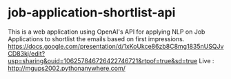 # job-application-shortlist-api
This is a web application using OpenAI's API for applying NLP on Job Applications to shortlist the emails based on first impressions.
https://docs.google.com/presentation/d/1xKoUkce86zb8C8mg1835nUSQJvCD83kj/edit?usp=sharing&ouid=106257846726422746721&rtpof=true&sd=true
Live : http://mgups2002.pythonanywhere.com/
